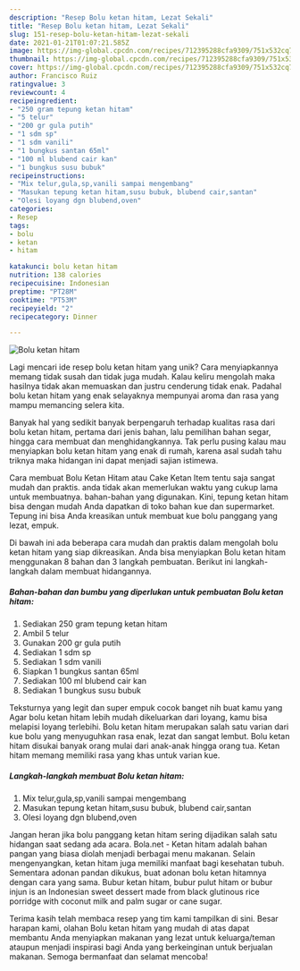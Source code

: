 ```yaml
---
description: "Resep Bolu ketan hitam, Lezat Sekali"
title: "Resep Bolu ketan hitam, Lezat Sekali"
slug: 151-resep-bolu-ketan-hitam-lezat-sekali
date: 2021-01-21T01:07:21.585Z
image: https://img-global.cpcdn.com/recipes/712395288cfa9309/751x532cq70/bolu-ketan-hitam-foto-resep-utama.jpg
thumbnail: https://img-global.cpcdn.com/recipes/712395288cfa9309/751x532cq70/bolu-ketan-hitam-foto-resep-utama.jpg
cover: https://img-global.cpcdn.com/recipes/712395288cfa9309/751x532cq70/bolu-ketan-hitam-foto-resep-utama.jpg
author: Francisco Ruiz
ratingvalue: 3
reviewcount: 4
recipeingredient:
- "250 gram tepung ketan hitam"
- "5 telur"
- "200 gr gula putih"
- "1 sdm sp"
- "1 sdm vanili"
- "1 bungkus santan 65ml"
- "100 ml blubend cair kan"
- "1 bungkus susu bubuk"
recipeinstructions:
- "Mix telur,gula,sp,vanili sampai mengembang"
- "Masukan tepung ketan hitam,susu bubuk, blubend cair,santan"
- "Olesi loyang dgn blubend,oven"
categories:
- Resep
tags:
- bolu
- ketan
- hitam

katakunci: bolu ketan hitam 
nutrition: 138 calories
recipecuisine: Indonesian
preptime: "PT28M"
cooktime: "PT53M"
recipeyield: "2"
recipecategory: Dinner

---
```



![Bolu ketan hitam](https://img-global.cpcdn.com/recipes/712395288cfa9309/751x532cq70/bolu-ketan-hitam-foto-resep-utama.jpg)

Lagi mencari ide resep bolu ketan hitam yang unik? Cara menyiapkannya memang tidak susah dan tidak juga mudah. Kalau keliru mengolah maka hasilnya tidak akan memuaskan dan justru cenderung tidak enak. Padahal bolu ketan hitam yang enak selayaknya mempunyai aroma dan rasa yang mampu memancing selera kita.

Banyak hal yang sedikit banyak berpengaruh terhadap kualitas rasa dari bolu ketan hitam, pertama dari jenis bahan, lalu pemilihan bahan segar, hingga cara membuat dan menghidangkannya. Tak perlu pusing kalau mau menyiapkan bolu ketan hitam yang enak di rumah, karena asal sudah tahu triknya maka hidangan ini dapat menjadi sajian istimewa.

Cara membuat Bolu Ketan Hitam atau Cake Ketan Item tentu saja sangat mudah dan praktis. anda tidak akan memerlukan waktu yang cukup lama untuk membuatnya. bahan-bahan yang digunakan. Kini, tepung ketan hitam bisa dengan mudah Anda dapatkan di toko bahan kue dan supermarket. Tepung ini bisa Anda kreasikan untuk membuat kue bolu panggang yang lezat, empuk.


Di bawah ini ada beberapa cara mudah dan praktis dalam mengolah bolu ketan hitam yang siap dikreasikan. Anda bisa menyiapkan Bolu ketan hitam menggunakan 8 bahan dan 3 langkah pembuatan. Berikut ini langkah-langkah dalam membuat hidangannya.

<!--inarticleads1-->

##### Bahan-bahan dan bumbu yang diperlukan untuk pembuatan Bolu ketan hitam:

1. Sediakan 250 gram tepung ketan hitam
1. Ambil 5 telur
1. Gunakan 200 gr gula putih
1. Sediakan 1 sdm sp
1. Sediakan 1 sdm vanili
1. Siapkan 1 bungkus santan 65ml
1. Sediakan 100 ml blubend cair kan
1. Sediakan 1 bungkus susu bubuk


Teksturnya yang legit dan super empuk cocok banget nih buat kamu yang Agar bolu ketan hitam lebih mudah dikeluarkan dari loyang, kamu bisa melapisi loyang terlebihi. Bolu ketan hitam merupakan salah satu varian dari kue bolu yang menyuguhkan rasa enak, lezat dan sangat lembut. Bolu ketan hitam disukai banyak orang mulai dari anak-anak hingga orang tua. Ketan hitam memang memiliki rasa yang khas untuk varian kue. 

<!--inarticleads2-->

##### Langkah-langkah membuat Bolu ketan hitam:

1. Mix telur,gula,sp,vanili sampai mengembang
1. Masukan tepung ketan hitam,susu bubuk, blubend cair,santan
1. Olesi loyang dgn blubend,oven


Jangan heran jika bolu panggang ketan hitam sering dijadikan salah satu hidangan saat sedang ada acara. Bola.net - Ketan hitam adalah bahan pangan yang biasa diolah menjadi berbagai menu makanan. Selain mengenyangkan, ketan hitam juga memiliki manfaat bagi kesehatan tubuh. Sementara adonan pandan dikukus, buat adonan bolu ketan hitamnya dengan cara yang sama. Bubur ketan hitam, bubur pulut hitam or bubur injun is an Indonesian sweet dessert made from black glutinous rice porridge with coconut milk and palm sugar or cane sugar. 

Terima kasih telah membaca resep yang tim kami tampilkan di sini. Besar harapan kami, olahan Bolu ketan hitam yang mudah di atas dapat membantu Anda menyiapkan makanan yang lezat untuk keluarga/teman ataupun menjadi inspirasi bagi Anda yang berkeinginan untuk berjualan makanan. Semoga bermanfaat dan selamat mencoba!
